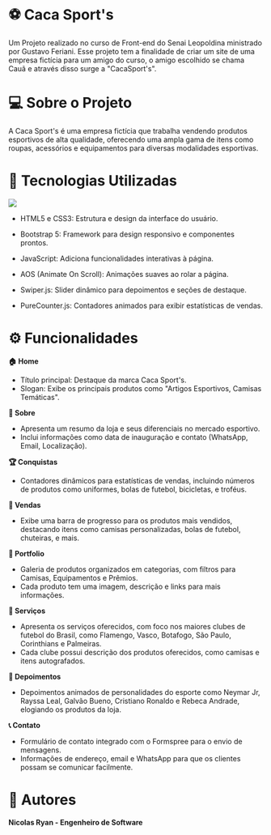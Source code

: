 # ⚽ Caca Sport's
Um Projeto realizado no curso de Front-end do Senai Leopoldina ministrado por Gustavo Feriani. Esse projeto tem a finalidade de criar um site de uma empresa fictícia para um amigo do curso, o amigo escolhido se chama Cauã e através disso surge a "CacaSport's".

# 💻 Sobre o Projeto 
  
A Caca Sport's é uma empresa fictícia que trabalha vendendo produtos esportivos de alta qualidade, oferecendo uma ampla gama de itens como roupas, acessórios e equipamentos para diversas modalidades esportivas.

# 🚀 Tecnologias Utilizadas 

<div>
<img src="https://skillicons.dev/icons?i=html,css,bootstrap,javascript"><a/>
</div>

- HTML5 e CSS3: Estrutura e design da interface do usuário.
  
- Bootstrap 5: Framework para design responsivo e componentes prontos.
  
- JavaScript: Adiciona funcionalidades interativas à página.
  
- AOS (Animate On Scroll): Animações suaves ao rolar a página.
  
- Swiper.js: Slider dinâmico para depoimentos e seções de destaque.
  
- PureCounter.js: Contadores animados para exibir estatísticas de vendas.

# ⚙️ Funcionalidades

**🏠 Home**
- Título principal: Destaque da marca Caca Sport's.
- Slogan: Exibe os principais produtos como "Artigos Esportivos, Camisas Temáticas".

**📄 Sobre**
- Apresenta um resumo da loja e seus diferenciais no mercado esportivo.
- Inclui informações como data de inauguração e contato (WhatsApp, Email, Localização).


**🏆 Conquistas**
- Contadores dinâmicos para estatísticas de vendas, incluindo números de produtos como uniformes, bolas de futebol, bicicletas, e troféus.

**🏓 Vendas**
- Exibe uma barra de progresso para os produtos mais vendidos, destacando itens como camisas personalizadas, bolas de futebol, chuteiras, e mais.

**📑 Portfolio**
- Galeria de produtos organizados em categorias, com filtros para Camisas, Equipamentos e Prêmios.
- Cada produto tem uma imagem, descrição e links para mais informações.

**🏒 Serviços**
- Apresenta os serviços oferecidos, com foco nos maiores clubes de futebol do Brasil, como Flamengo, Vasco, Botafogo, São Paulo, Corinthians e Palmeiras.
- Cada clube possui descrição dos produtos oferecidos, como camisas e itens autografados.

**💭 Depoimentos**
- Depoimentos animados de personalidades do esporte como Neymar Jr, Rayssa Leal, Galvão Bueno, Cristiano Ronaldo e Rebeca Andrade, elogiando os produtos da loja.

**📞 Contato**
- Formulário de contato integrado com o Formspree para o envio de mensagens.
- Informações de endereço, email e WhatsApp para que os clientes possam se comunicar facilmente.

# 📄 Autores 
**Nicolas Ryan - Engenheiro de Software** 
